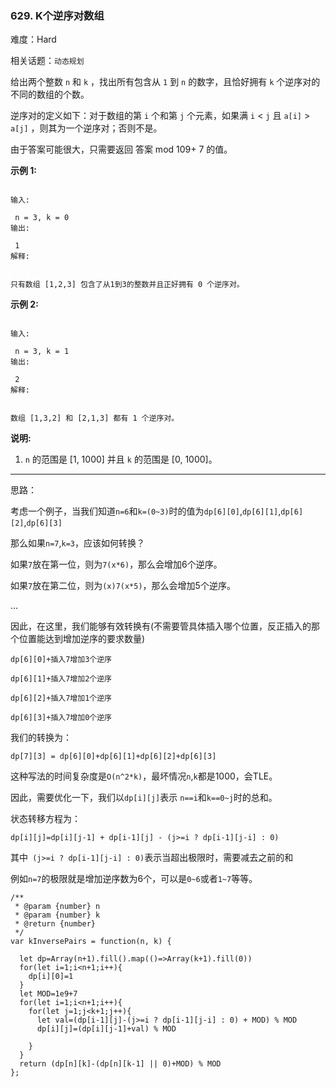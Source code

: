 ### 629. K个逆序对数组

难度：Hard

相关话题：`动态规划`

给出两个整数 `n` 和 `k` ，找出所有包含从 `1` 到 `n` 的数字，且恰好拥有 `k` 个逆序对的不同的数组的个数。



逆序对的定义如下：对于数组的第 `i` 个和第 `j` 个元素，如果满 `i` < `j` 且 `a[i]` > `a[j]` ，则其为一个逆序对；否则不是。



由于答案可能很大，只需要返回 答案 mod 109+ 7 的值。



**示例 1:** 





```

输入:

 n = 3, k = 0
输出:

 1
解释:

 
只有数组 [1,2,3] 包含了从1到3的整数并且正好拥有 0 个逆序对。

```


**示例 2:** 





```

输入:

 n = 3, k = 1
输出:

 2
解释:

 
数组 [1,3,2] 和 [2,1,3] 都有 1 个逆序对。

```


**说明:** 




1.  `n` 的范围是 [1, 1000] 并且  `k`  的范围是 [0, 1000]。






-----

思路：

考虑一个例子，当我们知道`n=6`和`k=(0~3)`时的值为`dp[6][0]`,`dp[6][1]`,`dp[6][2]`,`dp[6][3]`

那么如果`n=7`,`k=3`，应该如何转换？

如果`7`放在第一位，则为`7(x*6)`，那么会增加6个逆序。

如果`7`放在第二位，则为`(x)7(x*5)`，那么会增加5个逆序。

...

因此，在这里，我们能够有效转换有(不需要管具体插入哪个位置，反正插入的那个位置能达到增加逆序的要求数量)

`dp[6][0]+插入7增加3个逆序`

`dp[6][1]+插入7增加2个逆序`

`dp[6][2]+插入7增加1个逆序`

`dp[6][3]+插入7增加0个逆序`

我们的转换为：

`dp[7][3] = dp[6][0]+dp[6][1]+dp[6][2]+dp[6][3]`

这种写法的时间复杂度是`O(n^2*k)`，最坏情况`n`,`k`都是1000，会TLE。

因此，需要优化一下，我们以`dp[i][j]`表示 `n==i`和`k==0~j`时的总和。

状态转移方程为：

`dp[i][j]=dp[i][j-1] + dp[i-1][j] - (j>=i ? dp[i-1][j-i] : 0)`

其中` (j>=i ? dp[i-1][j-i] : 0)`表示当超出极限时，需要减去之前的和

例如`n=7`的极限就是增加逆序数为6个，可以是`0~6`或者`1~7`等等。


```
/**
 * @param {number} n
 * @param {number} k
 * @return {number}
 */
var kInversePairs = function(n, k) {

  let dp=Array(n+1).fill().map(()=>Array(k+1).fill(0))
  for(let i=1;i<n+1;i++){
    dp[i][0]=1
  }
  let MOD=1e9+7
  for(let i=1;i<n+1;i++){
    for(let j=1;j<k+1;j++){
      let val=(dp[i-1][j]-(j>=i ? dp[i-1][j-i] : 0) + MOD) % MOD
      dp[i][j]=(dp[i][j-1]+val) % MOD
      
    }
  }
  return (dp[n][k]-(dp[n][k-1] || 0)+MOD) % MOD
};



```

